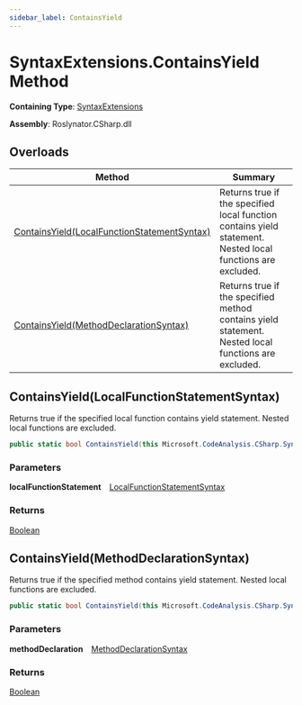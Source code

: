 ```yaml
---
sidebar_label: ContainsYield
---
```


# SyntaxExtensions\.ContainsYield Method

**Containing Type**: [SyntaxExtensions](../index.md)

**Assembly**: Roslynator\.CSharp\.dll

## Overloads

| Method | Summary |
| ------ | ------- |
| [ContainsYield(LocalFunctionStatementSyntax)](#Roslynator_CSharp_SyntaxExtensions_ContainsYield_Microsoft_CodeAnalysis_CSharp_Syntax_LocalFunctionStatementSyntax_) | Returns true if the specified local function contains yield statement\. Nested local functions are excluded\. |
| [ContainsYield(MethodDeclarationSyntax)](#Roslynator_CSharp_SyntaxExtensions_ContainsYield_Microsoft_CodeAnalysis_CSharp_Syntax_MethodDeclarationSyntax_) | Returns true if the specified method contains yield statement\. Nested local functions are excluded\. |

## ContainsYield\(LocalFunctionStatementSyntax\) <a id="Roslynator_CSharp_SyntaxExtensions_ContainsYield_Microsoft_CodeAnalysis_CSharp_Syntax_LocalFunctionStatementSyntax_"></a>

  
Returns true if the specified local function contains yield statement\. Nested local functions are excluded\.

```csharp
public static bool ContainsYield(this Microsoft.CodeAnalysis.CSharp.Syntax.LocalFunctionStatementSyntax localFunctionStatement)
```

### Parameters

**localFunctionStatement** &ensp; [LocalFunctionStatementSyntax](https://docs.microsoft.com/en-us/dotnet/api/microsoft.codeanalysis.csharp.syntax.localfunctionstatementsyntax)

### Returns

[Boolean](https://docs.microsoft.com/en-us/dotnet/api/system.boolean)

## ContainsYield\(MethodDeclarationSyntax\) <a id="Roslynator_CSharp_SyntaxExtensions_ContainsYield_Microsoft_CodeAnalysis_CSharp_Syntax_MethodDeclarationSyntax_"></a>

  
Returns true if the specified method contains yield statement\. Nested local functions are excluded\.

```csharp
public static bool ContainsYield(this Microsoft.CodeAnalysis.CSharp.Syntax.MethodDeclarationSyntax methodDeclaration)
```

### Parameters

**methodDeclaration** &ensp; [MethodDeclarationSyntax](https://docs.microsoft.com/en-us/dotnet/api/microsoft.codeanalysis.csharp.syntax.methoddeclarationsyntax)

### Returns

[Boolean](https://docs.microsoft.com/en-us/dotnet/api/system.boolean)

